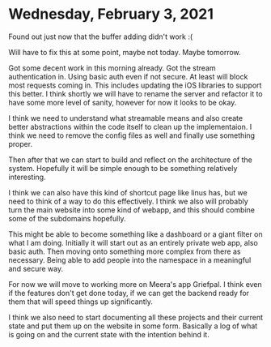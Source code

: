 # Wednesday, February 3, 2021

Found out just now that the buffer adding didn't work :(

Will have to fix this at some point, maybe not today. Maybe tomorrow.

Got some decent work in this morning already. Got the stream authentication in.
Using basic auth even if not secure. At least will block most requests coming in.
This includes updating the iOS libraries to support this better. I think
shortly we will have to rename the server and refactor it to have some 
more level of sanity, however for now it looks to be okay.

I think we need to understand what streamable means and also create better
abstractions within the code itself to clean up the implementaion. I think
we need to remove the config files as well and finally use something proper.

Then after that we can start to build and reflect on the architecture of the system.
Hopefully it will be simple enough to be something relatively interesting.

I think we can also have this kind of shortcut page like linus has, but we
need to think of a way to do this effectively. I think we also will probably
turn the main website into some kind of webapp, and this should combine
some of the subdomains hopefully. 

This might be able to become something like a dashboard or a giant filter
on what I am doing. Initially it will start out as an entirely private web
app, also basic auth. Then moving onto something more complex from there
as necessary. Being able to add people into the namespace in a meaningful
and secure way.

For now we will move to working more on Meera's app Griefpal. I think
even if the features don't get done today, if we can get the backend
ready for them that will speed things up significantly. 

I think we also need to start documenting all these projects and their
current state and put them up on the website in some form. Basically
a log of what is going on and the current state with the intention
behind it.